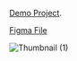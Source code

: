 [Demo Project](https://drifter0910-ntf-landing-page.netlify.app/).

[Figma File](https://www.figma.com/community/file/1121655354645544040)

![Thumbnail (1)](https://user-images.githubusercontent.com/78606852/175220220-10d433dc-a6cc-4380-a827-0a9da1bbfe74.png)
